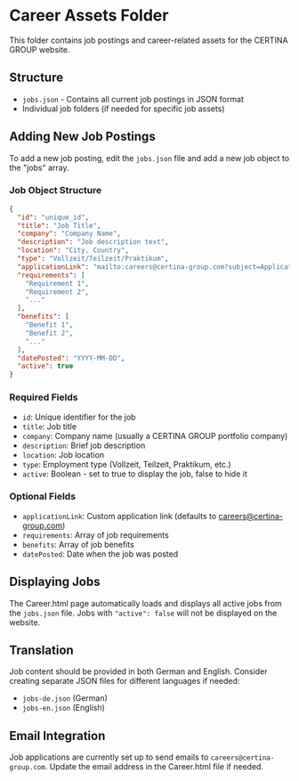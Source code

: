# Career Assets Folder

This folder contains job postings and career-related assets for the CERTINA GROUP website.

## Structure

- `jobs.json` - Contains all current job postings in JSON format
- Individual job folders (if needed for specific job assets)

## Adding New Job Postings

To add a new job posting, edit the `jobs.json` file and add a new job object to the "jobs" array.

### Job Object Structure

```json
{
  "id": "unique_id",
  "title": "Job Title",
  "company": "Company Name",
  "description": "Job description text",
  "location": "City, Country",
  "type": "Vollzeit/Teilzeit/Praktikum",
  "applicationLink": "mailto:careers@certina-group.com?subject=Application Job Title",
  "requirements": [
    "Requirement 1",
    "Requirement 2",
    "..."
  ],
  "benefits": [
    "Benefit 1",
    "Benefit 2",
    "..."
  ],
  "datePosted": "YYYY-MM-DD",
  "active": true
}
```

### Required Fields
- `id`: Unique identifier for the job
- `title`: Job title
- `company`: Company name (usually a CERTINA GROUP portfolio company)
- `description`: Brief job description
- `location`: Job location
- `type`: Employment type (Vollzeit, Teilzeit, Praktikum, etc.)
- `active`: Boolean - set to true to display the job, false to hide it

### Optional Fields
- `applicationLink`: Custom application link (defaults to careers@certina-group.com)
- `requirements`: Array of job requirements
- `benefits`: Array of job benefits
- `datePosted`: Date when the job was posted

## Displaying Jobs

The Career.html page automatically loads and displays all active jobs from the `jobs.json` file. Jobs with `"active": false` will not be displayed on the website.

## Translation

Job content should be provided in both German and English. Consider creating separate JSON files for different languages if needed:
- `jobs-de.json` (German)
- `jobs-en.json` (English)

## Email Integration

Job applications are currently set up to send emails to `careers@certina-group.com`. Update the email address in the Career.html file if needed.
